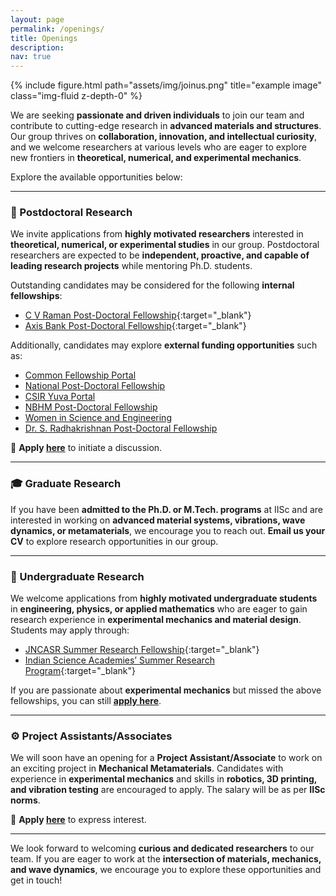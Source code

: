 ```yaml
---
layout: page
permalink: /openings/
title: Openings
description: 
nav: true
---
```


<div class="row">
    <div class="col-sm mt-3 mt-md-0">
        {% include figure.html path="assets/img/joinus.png" title="example image" class="img-fluid z-depth-0" %}
    </div>
</div>


We are seeking **passionate and driven individuals** to join our team and contribute to cutting-edge research in **advanced materials and structures**. Our group thrives on **collaboration, innovation, and intellectual curiosity**, and we welcome researchers at various levels who are eager to explore new frontiers in **theoretical, numerical, and experimental mechanics**.  

Explore the available opportunities below:  

---

### **🔬 Postdoctoral Research**  

We invite applications from **highly motivated researchers** interested in **theoretical, numerical, or experimental studies** in our group. Postdoctoral researchers are expected to be **independent, proactive, and capable of leading research projects** while mentoring Ph.D. students.  

Outstanding candidates may be considered for the following **internal fellowships**:  

- [C V Raman Post-Doctoral Fellowship](https://iisc.ac.in/post-docs/){:target="\_blank"}  
- [Axis Bank Post-Doctoral Fellowship](https://abcmc.iisc.ac.in/events/){:target="\_blank"}  

Additionally, candidates may explore **external funding opportunities** such as:  

- [Common Fellowship Portal](https://fellowships.gov.in/)  
- [National Post-Doctoral Fellowship](https://anrfonline.in/ANRF/npdf?HomePage=New)  
- [CSIR Yuva Portal](https://srfra.csirhrdg.res.in/online/control?_inx)  
- [NBHM Post-Doctoral Fellowship](http://www.nbhm.dae.gov.in/postdoct.html)  
- [Women in Science and Engineering](https://online-wosa.gov.in/wosa/aboutUsPDF)  
- [Dr. S. Radhakrishnan Post-Doctoral Fellowship](https://frg.ugc.ac.in/Home)  

📩 **Apply [here](https://forms.office.com/r/ENUdPf4FYm)** to initiate a discussion.  

---

### **🎓 Graduate Research**  

If you have been **admitted to the Ph.D. or M.Tech. programs** at IISc and are interested in working on **advanced material systems, vibrations, wave dynamics, or metamaterials**, we encourage you to reach out. **Email us your CV** to explore research opportunities in our group.  

---

### **🏅 Undergraduate Research**  

We welcome applications from **highly motivated undergraduate students** in **engineering, physics, or applied mathematics** who are eager to gain research experience in **experimental mechanics and material design**. Students may apply through:  

- [JNCASR Summer Research Fellowship](https://www.jncasr.ac.in/academic/fandeprogrammes/srfp/){:target="\_blank"}  
- [Indian Science Academies’ Summer Research Program](https://www.ias.ac.in/){:target="\_blank"}  

If you are passionate about **experimental mechanics** but missed the above fellowships, you can still **[apply here](https://forms.office.com/r/ENUdPf4FYm)**.  

---

### **⚙️ Project Assistants/Associates**  

We will soon have an opening for a **Project Assistant/Associate** to work on an exciting project in **Mechanical Metamaterials**. Candidates with experience in **experimental mechanics** and skills in **robotics, 3D printing, and vibration testing** are encouraged to apply. The salary will be as per **IISc norms**.  

📩 **Apply [here](https://forms.office.com/r/ENUdPf4FYm)** to express interest.  

---

We look forward to welcoming **curious and dedicated researchers** to our team. If you are eager to work at the **intersection of materials, mechanics, and wave dynamics**, we encourage you to explore these opportunities and get in touch!  




<!--
*I often get several emails for these positions. If I did not respond, please know that I looked at your application carefully but determined that your background was not an ideal fit for the advertised position.*


- Unsupervised Machine Learning (application to dynamical systems is a plus) %}
- Hands-on experience with feedback-control design for mechanical structures 
- Finite element method for structural dynamics in multi-physics environment
-->

